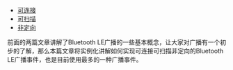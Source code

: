 - [可连接](#可连接)
- [可扫描](#可扫描)
- [非定向](#非定向)

前面的两篇文章讲解了Bluetooth LE广播的一些基本概念，让大家对广播有一个初步的了解，那么本篇文章将实例化讲解如何实现可连接可扫描非定向的Bluetooth LE广播事件，也是目前使用最多的一种广播事件。

